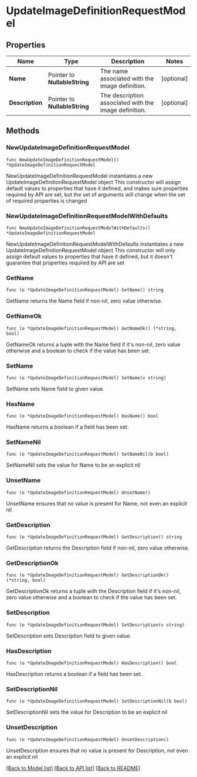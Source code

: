 # UpdateImageDefinitionRequestModel

## Properties

Name | Type | Description | Notes
------------ | ------------- | ------------- | -------------
**Name** | Pointer to **NullableString** | The name associated with the image definition. | [optional] 
**Description** | Pointer to **NullableString** | The description associated with the image definition. | [optional] 

## Methods

### NewUpdateImageDefinitionRequestModel

`func NewUpdateImageDefinitionRequestModel() *UpdateImageDefinitionRequestModel`

NewUpdateImageDefinitionRequestModel instantiates a new UpdateImageDefinitionRequestModel object
This constructor will assign default values to properties that have it defined,
and makes sure properties required by API are set, but the set of arguments
will change when the set of required properties is changed

### NewUpdateImageDefinitionRequestModelWithDefaults

`func NewUpdateImageDefinitionRequestModelWithDefaults() *UpdateImageDefinitionRequestModel`

NewUpdateImageDefinitionRequestModelWithDefaults instantiates a new UpdateImageDefinitionRequestModel object
This constructor will only assign default values to properties that have it defined,
but it doesn't guarantee that properties required by API are set

### GetName

`func (o *UpdateImageDefinitionRequestModel) GetName() string`

GetName returns the Name field if non-nil, zero value otherwise.

### GetNameOk

`func (o *UpdateImageDefinitionRequestModel) GetNameOk() (*string, bool)`

GetNameOk returns a tuple with the Name field if it's non-nil, zero value otherwise
and a boolean to check if the value has been set.

### SetName

`func (o *UpdateImageDefinitionRequestModel) SetName(v string)`

SetName sets Name field to given value.

### HasName

`func (o *UpdateImageDefinitionRequestModel) HasName() bool`

HasName returns a boolean if a field has been set.

### SetNameNil

`func (o *UpdateImageDefinitionRequestModel) SetNameNil(b bool)`

 SetNameNil sets the value for Name to be an explicit nil

### UnsetName
`func (o *UpdateImageDefinitionRequestModel) UnsetName()`

UnsetName ensures that no value is present for Name, not even an explicit nil
### GetDescription

`func (o *UpdateImageDefinitionRequestModel) GetDescription() string`

GetDescription returns the Description field if non-nil, zero value otherwise.

### GetDescriptionOk

`func (o *UpdateImageDefinitionRequestModel) GetDescriptionOk() (*string, bool)`

GetDescriptionOk returns a tuple with the Description field if it's non-nil, zero value otherwise
and a boolean to check if the value has been set.

### SetDescription

`func (o *UpdateImageDefinitionRequestModel) SetDescription(v string)`

SetDescription sets Description field to given value.

### HasDescription

`func (o *UpdateImageDefinitionRequestModel) HasDescription() bool`

HasDescription returns a boolean if a field has been set.

### SetDescriptionNil

`func (o *UpdateImageDefinitionRequestModel) SetDescriptionNil(b bool)`

 SetDescriptionNil sets the value for Description to be an explicit nil

### UnsetDescription
`func (o *UpdateImageDefinitionRequestModel) UnsetDescription()`

UnsetDescription ensures that no value is present for Description, not even an explicit nil

[[Back to Model list]](../README.md#documentation-for-models) [[Back to API list]](../README.md#documentation-for-api-endpoints) [[Back to README]](../README.md)


